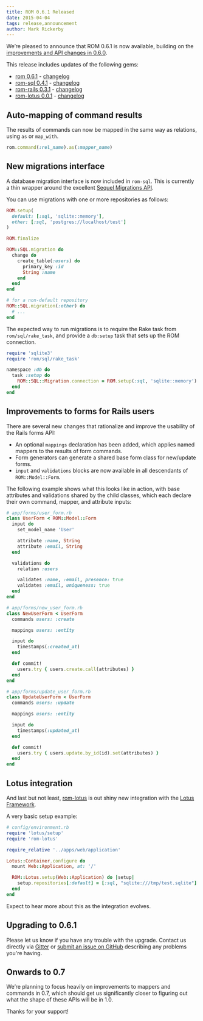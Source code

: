 ```yaml
---
title: ROM 0.6.1 Released
date: 2015-04-04
tags: release,announcement
author: Mark Rickerby
---
```


We’re pleased to announce that ROM 0.6.1 is now available, building on the [improvements and API changes in 0.6.0](/blog/2015/03/23/rom-0-6-0-released/).

This release includes updates of the following gems:

* [rom 0.6.1](https://rubygems.org/gems/rom) - [changelog](https://github.com/rom-rb/rom/blob/master/CHANGELOG.md#v061-2015-04-04)
* [rom-sql 0.4.1](https://rubygems.org/gems/rom-sql) - [changelog](https://github.com/rom-rb/rom-sql/blob/master/CHANGELOG.md#v041-2015-04-04)
* [rom-rails 0.3.1](https://rubygems.org/gems/rom-rails) - [changelog](https://github.com/rom-rb/rom-rails/blob/master/CHANGELOG.md#v031-2015-04-04)
* [rom-lotus 0.0.1](https://rubygems.org/gems/rom-lotus) - [changelog](https://github.com/rom-rb/rom-lotus/blob/master/CHANGELOG.md)

## Auto-mapping of command results

The results of commands can now be mapped in the same way as relations, using `as` or `map_with`.

```ruby
rom.command(:rel_name).as(:mapper_name)
```

## New migrations interface

A database migration interface is now included in `rom-sql`. This is currently a thin wrapper around the excellent [Sequel Migrations API](http://sequel.jeremyevans.net/rdoc/files/doc/migration_rdoc.html).

You can use migrations with one or more repositories as follows:

```ruby
ROM.setup(
  default: [:sql, 'sqlite::memory'],
  other: [:sql, 'postgres://localhost/test']
)

ROM.finalize

ROM::SQL.migration do
  change do
    create_table(:users) do
      primary_key :id
      String :name
    end
  end
end

# for a non-default repository
ROM::SQL.migration(:other) do
  # ...
end
```

The expected way to run migrations is to require the Rake task from `rom/sql/rake_task`, and provide a `db:setup` task that sets up the ROM connection.

```ruby
require 'sqlite3'
require 'rom/sql/rake_task'

namespace :db do
  task :setup do
    ROM::SQL::Migration.connection = ROM.setup(:sql, 'sqlite::memory')
  end
end
```

## Improvements to forms for Rails users

There are several new changes that rationalize and improve the usability of the Rails forms API:

- An optional `mappings` declaration has been added, which applies named mappers to the results of form commands.
- Form generators can generate a shared base form class for new/update forms.
- `input` and `validations` blocks are now available in all descendants of `ROM::Model::Form`.

The following example shows what this looks like in action, with base attributes and validations shared by the child classes, which each declare their own command, mapper, and attribute inputs:

```ruby
# app/forms/user_form.rb
class UserForm < ROM::Model::Form
  input do
    set_model_name 'User'

    attribute :name, String
    attribute :email, String
  end

  validations do
    relation :users

    validates :name, :email, presence: true
    validates :email, uniqueness: true
  end
end

# app/forms/new_user_form.rb
class NewUserForm < UserForm
  commands users: :create

  mappings users: :entity

  input do
    timestamps(:created_at)
  end

  def commit!
    users.try { users.create.call(attributes) }
  end
end

# app/forms/update_user_form.rb
class UpdateUserForm < UserForm
  commands users: :update

  mappings users: :entity

  input do
    timestamps(:updated_at)
  end

  def commit!
    users.try { users.update.by_id(id).set(attributes) }
  end
end
```

## Lotus integration

And last but not least, [rom-lotus](https://github.com/rom-rb/rom-lotus) is out shiny new integration with the [Lotus Framework](http://lotusrb.org/).

A very basic setup example:

```ruby
# config/environment.rb
require 'lotus/setup'
require 'rom-lotus'

require_relative '../apps/web/application'

Lotus::Container.configure do
  mount Web::Application, at: '/'

  ROM::Lotus.setup(Web::Application) do |setup|
    setup.repositories[:default] = [:sql, "sqlite:///tmp/test.sqlite"]
  end
end
```

Expect to hear more about this as the integration evolves.

## Upgrading to 0.6.1

Please let us know if you have any trouble with the upgrade. Contact us directly via [Gitter](https://gitter.im/rom-rb/chat) or [submit an issue on GitHub](https://github.com/rom-rb/rom/issues) describing any problems you're having.

## Onwards to 0.7

We’re planning to focus heavily on improvements to mappers and commands in 0.7, which should get us significantly closer to figuring out what the shape of these APIs will be in 1.0.

Thanks for your support!
